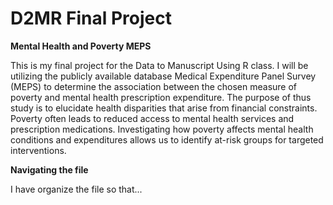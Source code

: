 # D2MR Final Project 

**Mental Health and Poverty MEPS**

This is my final project for the Data to Manuscript Using R class. I will be utilizing the publicly available database Medical Expenditure Panel Survey (MEPS) to determine the association between the chosen measure of poverty and mental health prescription expenditure. 
The purpose of thus study is to elucidate health disparities that arise from financial constraints. Poverty often leads to reduced access to mental health services and prescription medications. Investigating how poverty affects mental health conditions and expenditures allows us to identify at-risk groups for targeted interventions.

**Navigating the file**

I have organize the file so that...

